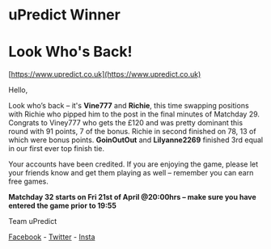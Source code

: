 # uPredict Winner
# Look Who's Back!

<Centre>[https://www.upredict.co.uk](https://www.upredict.co.uk)</Centre>

Hello,

Look who’s back – it's **Vine777** and **Richie**, this time swapping positions with Richie who pipped him to the post in the final minutes of Matchday 29. Congrats to Viney777 who gets the £120 and was pretty dominant this round with 91 points, 7 of the bonus. Richie in second finished on 78, 13 of which were bonus points. **GoinOutOut** and **Lilyanne2269** finished 3rd equal in our first ever top finish tie.

Your accounts have been credited. If you are enjoying the game, please let your friends know and get them playing as well – remember you can earn free games.

**Matchday 32 starts on Fri 21st of April @20:00hrs – make sure you have entered the game prior to 19:55**

Team uPredict

<Centre>[Facebook](https://www.facebook.com/upredict) - [Twitter](https://twitter.com/upredict_it/) - [Insta](https://www.instagram.com/upredict_it/)</Centre>